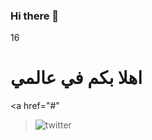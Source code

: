 ### Hi there 👋

<!--
**mj95d/mj95d** is a ✨ _special_ ✨ repository because its `README.md` (this file) appears on your GitHub profile.

Here are some ideas to get you started:

- 🔭 I’m currently working on ...
- 🌱 I’m currently learning ...
- 👯 I’m looking to collaborate on ...
- 🤔 I’m looking for help with ...
- 💬 Ask me about ...
- 📫 How to reach me: ...
- 😄 Pronouns: ...
- ⚡ Fun fact: ...
-->
<!DOCTYPE html>


16 <h1> اهلا بكم في عالمي </h1>
<a href="#"
 ><img src="assets/images/twitter.svg" alt="twitter"
 /></a>

